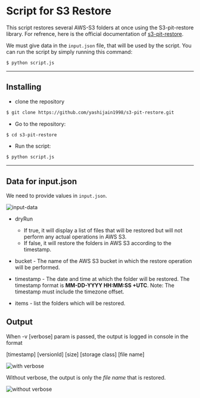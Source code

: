 # Script for S3 Restore
This script restores several AWS-S3 folders at once using the S3-pit-restore library.
For refrence, here is the official documentation of [s3-pit-restore](./script_README.md).

We must give data in the `input.json` file, that will be used by the script.
You can run the script by simply running this command:
```bash
$ python script.js
```
- - -

## Installing
- clone the repository
```bash
$ git clone https://github.com/yashijain1998/s3-pit-restore.git
```

- Go to the repository:
```bash
$ cd s3-pit-restore
```

- Run the script:
```bash
$ python script.js
```
- - -

## Data for input.json
We need to provide values in `input.json`.

![input-data](https://user-images.githubusercontent.com/86454870/147052865-32f7bd10-1db9-41e1-8994-c87838407357.png)

- dryRun 
  - If true, it will display a list of files that will be restored but will not perform any actual operations in AWS S3.
  - If false, it will restore the folders in AWS S3 according to the timestamp.

- bucket - The name of the AWS S3 bucket in which the restore operation will be performed.

- timestamp - The date and time at which the folder will be restored. The timestamp format is **MM-DD-YYYY HH:MM:SS +UTC**. Note: The timestamp must include the timezone offset.

- items - list the folders which will be restored.

## Output 
When -v [verbose] param is passed, the output is logged in console in the format 

[timestamp] [versionId] [size] [storage class] [file name]

![with verbose](https://user-images.githubusercontent.com/86454870/147057112-778b5ecd-0dff-4182-973c-73d5079f12c7.png)

Without verbose, the output is only the *file name* that is restored.

![without verbose](https://user-images.githubusercontent.com/86454870/147058015-20997348-abcb-47fd-996e-43c4bb1ee13a.png)

